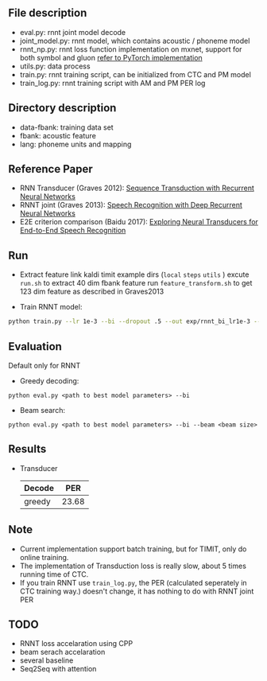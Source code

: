 ## File description
* eval.py: rnnt joint model decode
* joint_model.py: rnnt model, which contains acoustic / phoneme model
* rnnt_np.py: rnnt loss function implementation on mxnet, support for both symbol and gluon [refer to PyTorch implementation](https://github.com/awni/transducer)
* utils.py: data process
* train.py: rnnt training script, can be initialized from CTC and PM model
* train_log.py: rnnt training script with AM and PM PER log

## Directory description
* data-fbank: training data set 
* fbank: acoustic feature
* lang: phoneme units and mapping

## Reference Paper
* RNN Transducer (Graves 2012): [Sequence Transduction with Recurrent Neural Networks](https://arxiv.org/abs/1211.3711)
* RNNT joint (Graves 2013): [Speech Recognition with Deep Recurrent Neural Networks](https://arxiv.org/abs/1303.5778 )
* E2E criterion comparison (Baidu 2017): [Exploring Neural Transducers for End-to-End Speech Recognition](https://arxiv.org/abs/1707.07413)

## Run
* Extract feature
link kaldi timit example dirs (`local` `steps` `utils` )
excute `run.sh` to extract 40 dim fbank feature
run `feature_transform.sh` to get 123 dim feature as described in Graves2013

* Train RNNT model:
```bash
python train.py --lr 1e-3 --bi --dropout .5 --out exp/rnnt_bi_lr1e-3 --schedule
```

## Evaluation
Default only for RNNT
* Greedy decoding:
```
python eval.py <path to best model parameters> --bi
```
* Beam search:
```
python eval.py <path to best model parameters> --bi --beam <beam size>
```

## Results
* Transducer

    | Decode | PER |
    |------|------|
    | greedy | 23.68 |

## Note
* Current implementation support batch training, but for TIMIT, only do online training.
* The implementation of Transduction loss is really slow, about 5 times running time of CTC.
* If you train RNNT use `train_log.py`, the PER (calculated seperately in CTC training way.) doesn't change, it has nothing to do with RNNT joint PER

## TODO
* RNNT loss accelaration using CPP
* beam serach accelaration
* several baseline
* Seq2Seq with attention